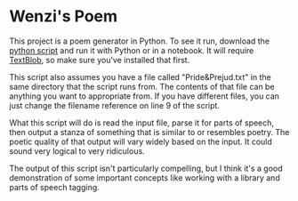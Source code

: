 # Wenzi's Poem

This project is a poem generator in Python. To see it run, download the [python script](Pride&Prejud.py) and run it with Python or in a notebook. It will require [TextBlob](https://textblob.readthedocs.io), so make sure you've installed that first. 

This script also assumes you have a file called "Pride&Prejud.txt" in the same directory that the script runs from. The contents of that file can be anything you want to appropriate from. If you have different files, you can just change the filename reference on line 9 of the script.

What this script will do is read the input file, parse it for parts of speech, then output a stanza of something that is similar to or resembles poetry. The poetic quality of that output will vary widely based on the input. It could sound very logical to very ridiculous.

The output of this script isn't particularly compelling, but I think it's a good demonstration of some important concepts like working with a library and parts of speech tagging.

